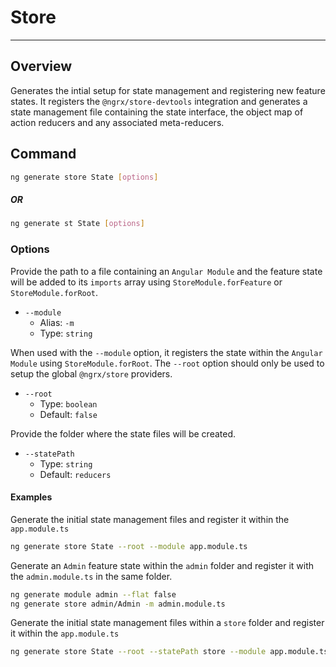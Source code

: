 # Store
--------

## Overview

Generates the intial setup for state management and registering new feature states. It registers the `@ngrx/store-devtools` integration and generates a state management file containing the state interface, the object map of action reducers and any associated meta-reducers.

## Command

```sh
ng generate store State [options]
```

##### OR

```sh
ng generate st State [options]
```

### Options

Provide the path to a file containing an `Angular Module` and the feature state will be added to its `imports` array using `StoreModule.forFeature` or `StoreModule.forRoot`.

- `--module`
  - Alias: `-m`
  - Type: `string` 

When used with the `--module` option, it registers the state  within the `Angular Module` using `StoreModule.forRoot`. The `--root` option should only be used to setup the global `@ngrx/store` providers.

- `--root`
  - Type: `boolean`
  - Default: `false`

Provide the folder where the state files will be created.

- `--statePath`
  - Type: `string`
  - Default: `reducers` 

#### Examples

Generate the initial state management files and register it within the `app.module.ts`

```sh
ng generate store State --root --module app.module.ts
```

Generate an `Admin` feature state within the `admin` folder and register it with the `admin.module.ts` in the same folder.

```sh
ng generate module admin --flat false
ng generate store admin/Admin -m admin.module.ts
```

Generate the initial state management files within a `store` folder and register it within the `app.module.ts`

```sh
ng generate store State --root --statePath store --module app.module.ts
```
